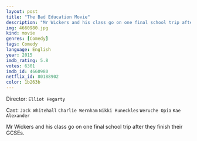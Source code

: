 ```yaml
---
layout: post
title: "The Bad Education Movie"
description: "Mr Wickers and his class go on one final school trip after they finish their GCSEs..."
img: 4660980.jpg
kind: movie
genres: [Comedy]
tags: Comedy 
language: English
year: 2015
imdb_rating: 5.8
votes: 6301
imdb_id: 4660980
netflix_id: 80188902
color: 1b263b
---
```

Director: `Elliot Hegarty`  

Cast: `Jack Whitehall` `Charlie Wernham` `Nikki Runeckles` `Weruche Opia` `Kae Alexander` 

Mr Wickers and his class go on one final school trip after they finish their GCSEs.